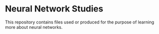 # Neural Network Studies

This repository contains files used or produced for the purpose of learning more about neural networks. 

